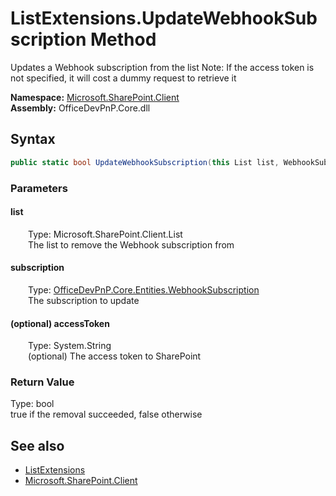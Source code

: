 # ListExtensions.UpdateWebhookSubscription Method  
 Updates a Webhook subscription from the list Note: If the access token is not specified, it will cost a dummy request to retrieve it   

**Namespace:** [Microsoft.SharePoint.Client](Microsoft.SharePoint.Client.md)  
**Assembly:** OfficeDevPnP.Core.dll  
## Syntax
```C#
public static bool UpdateWebhookSubscription(this List list, WebhookSubscription subscription, String accessToken)
```
### Parameters
#### list  
&emsp;&emsp;Type: Microsoft.SharePoint.Client.List  
&emsp;&emsp;The list to remove the Webhook subscription from  

  

#### subscription  
&emsp;&emsp;Type: [OfficeDevPnP.Core.Entities.WebhookSubscription](OfficeDevPnP.Core.Entities.WebhookSubscription.md)  
&emsp;&emsp;The subscription to update  

  

#### (optional) accessToken  
&emsp;&emsp;Type: System.String  
&emsp;&emsp;(optional) The access token to SharePoint  

  

### Return Value
Type: bool  
 <c>true</c> if the removal succeeded, <c>false</c> otherwise  


## See also
- [ListExtensions](Microsoft.SharePoint.Client.ListExtensions.md) 
- [Microsoft.SharePoint.Client](Microsoft.SharePoint.Client.md) 
